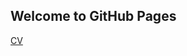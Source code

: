 ## Welcome to GitHub Pages

[CV]({{https://github.com/on-the-run}}/webpage/docs/cv_yiyang_chang.pdf)

